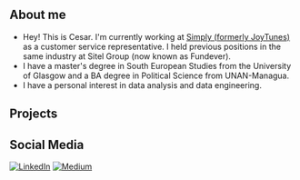 ## About me
- Hey! This is Cesar. I'm currently working at [Simply (formerly JoyTunes)](https://www.hellosimply.com/]) as a customer service representative. I held previous positions in the same industry at Sitel Group (now known as Fundever). 
- I have a master's degree in South European Studies from the University of Glasgow and a BA degree in Political Science from UNAN-Managua.
- I have a personal interest in data analysis and data engineering. 

## Projects

## Social Media
[![LinkedIn](https://img.shields.io/badge/LinkedIn-0077B5?logo=linkedin&logoColor=white)](https://www.linkedin.com/in/izcanogomez/)
[![Medium](https://img.shields.io/badge/Medium-000000?logo=medium&logoColor=white)](https://medium.com/@cesarizcano)
